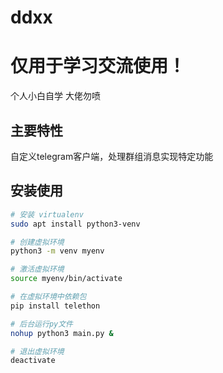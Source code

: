 # ddxx

# 仅用于学习交流使用！

个人小白自学 大佬勿喷

## 主要特性

自定义telegram客户端，处理群组消息实现特定功能

## 安装使用
```bash
# 安装 virtualenv
sudo apt install python3-venv

# 创建虚拟环境
python3 -m venv myenv

# 激活虚拟环境
source myenv/bin/activate

# 在虚拟环境中依赖包
pip install telethon

# 后台运行py文件
nohup python3 main.py &

# 退出虚拟环境
deactivate
```